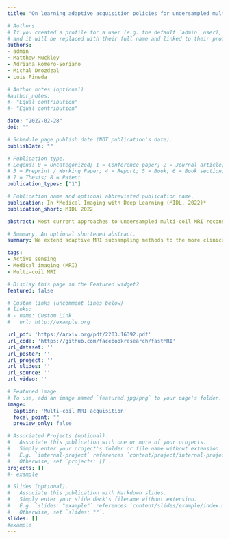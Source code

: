```yaml
---
title: "On learning adaptive acquisition policies for undersampled multi-coil MRI reconstruction"

# Authors
# If you created a profile for a user (e.g. the default `admin` user), write the username (folder name) here 
# and it will be replaced with their full name and linked to their profile.
authors:
- admin
- Matthew Muckley
- Adriana Romero-Soriano
- Michal Drozdzal
- Luis Pineda

# Author notes (optional)
#author_notes:
#- "Equal contribution"
#- "Equal contribution"

date: "2022-02-28"
doi: ""

# Schedule page publish date (NOT publication's date).
publishDate: ""

# Publication type.
# Legend: 0 = Uncategorized; 1 = Conference paper; 2 = Journal article;
# 3 = Preprint / Working Paper; 4 = Report; 5 = Book; 6 = Book section;
# 7 = Thesis; 8 = Patent
publication_types: ["1"]

# Publication name and optional abbreviated publication name.
publication: In *Medical Imaging with Deep Learning (MIDL, 2022)*
publication_short: MIDL 2022

abstract: Most current approaches to undersampled multi-coil MRI reconstruction focus on learning the reconstruction model for a fixed, equidistant acquisition trajectory. In this paper, we study the problem of joint learning of the reconstruction model together with acquisition policies. To this end, we extend the End-to-End Variational Network with learnable acquisition policies that can adapt to different data points. We validate our model on a coil-compressed version of the large scale undersampled multi-coil \fastMRI dataset using two undersampling factors, 4x and 8x. Our experiments show on-par performance with the learnable non-adaptive and handcrafted equidistant strategies at 4x, and an observed improvement of more than 2% in SSIM at 8x acceleration, suggesting that potentially-adaptive k-space acquisition trajectories can improve reconstructed image quality for larger acceleration factors. However, and perhaps surprisingly, our best performing policies learn to be explicitly non-adaptive.

# Summary. An optional shortened abstract.
summary: We extend adaptive MRI subsampling methods to the more clinically-relevant multi-coil setting.

tags: 
- Active sensing
- Medical imaging (MRI)
- Multi-coil MRI

# Display this page in the Featured widget?
featured: false

# Custom links (uncomment lines below)
# links:
# - name: Custom Link
#   url: http://example.org

url_pdf: 'https://arxiv.org/pdf/2203.16392.pdf'
url_code: 'https://github.com/facebookresearch/fastMRI'
url_dataset: ''
url_poster: ''
url_project: ''
url_slides: ''
url_source: ''
url_video: ''

# Featured image
# To use, add an image named `featured.jpg/png` to your page's folder. 
image:
  caption: 'Multi-coil MRI acquisition'
  focal_point: ""
  preview_only: false

# Associated Projects (optional).
#   Associate this publication with one or more of your projects.
#   Simply enter your project's folder or file name without extension.
#   E.g. `internal-project` references `content/project/internal-project/index.md`.
#   Otherwise, set `projects: []`.
projects: []
#- example

# Slides (optional).
#   Associate this publication with Markdown slides.
#   Simply enter your slide deck's filename without extension.
#   E.g. `slides: "example"` references `content/slides/example/index.md`.
#   Otherwise, set `slides: ""`.
slides: []  
#example
---
```

